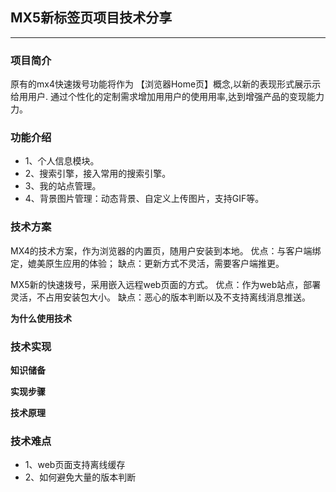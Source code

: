 ## MX5新标签页项目技术分享

---

### 项目简介

原有的mx4快速拨号功能将作为 【浏览器Home页】概念,以新的表现形式展⽰示给⽤用户.
通过个性化的定制需求增加⽤用户的使⽤用率,达到增强产品的变现能⼒力。

### 功能介绍

* 1、个人信息模块。
* 2、搜索引擎，接入常用的搜索引擎。
* 3、我的站点管理。
* 4、背景图片管理：动态背景、自定义上传图片，支持GIF等。

### 技术方案

MX4的技术方案，作为浏览器的内置页，随用户安装到本地。
优点：与客户端绑定，媲美原生应用的体验；
缺点：更新方式不灵活，需要客户端推更。

MX5新的快速拨号，采用嵌入远程web页面的方式。
优点：作为web站点，部署灵活，不占用安装包大小。
缺点：恶心的版本判断以及不支持离线消息推送。

**为什么使用技术**


### 技术实现

**知识储备**



**实现步骤**


**技术原理**




### 技术难点

* 1、web页面支持离线缓存
* 2、如何避免大量的版本判断
